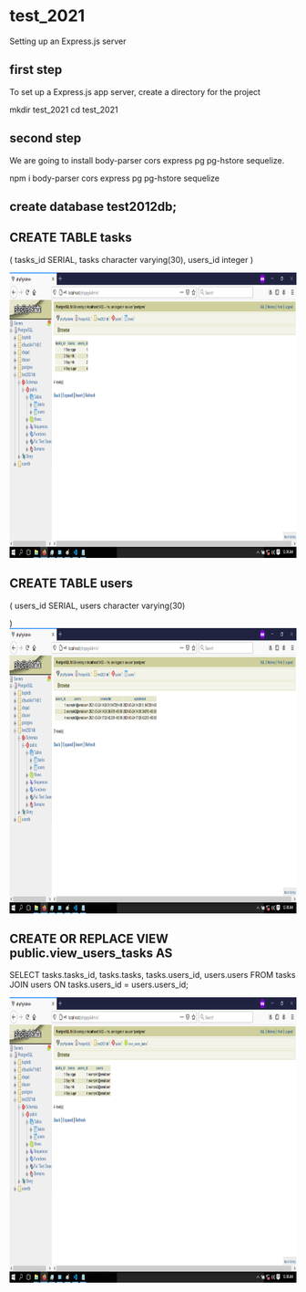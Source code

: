 # test_2021

Setting up an Express.js server

## first step
 To set up a Express.js app server, create a directory for the project

 mkdir test_2021
 cd test_2021
  


## second step
We are going to install body-parser cors express pg pg-hstore sequelize.

npm i body-parser cors express pg pg-hstore sequelize





## create database test2012db;

## CREATE TABLE tasks
(
    tasks_id SERIAL,
    tasks character varying(30),
    users_id integer
)

<img src="https://github.com/bedsongultom/test_2021/blob/master/images/tasks.png" width="800" height="500">


## CREATE TABLE users
(
    users_id SERIAL,
    users character varying(30)
    
)
<img src="https://github.com/bedsongultom/test_2021/blob/master/images/users.png" width="800" height="500">


## CREATE OR REPLACE VIEW public.view_users_tasks AS
 SELECT tasks.tasks_id,
    tasks.tasks,
    tasks.users_id,
    users.users
   FROM tasks
     JOIN users ON tasks.users_id = users.users_id;

<img src="https://github.com/bedsongultom/test_2021/blob/master/images/view.png" width="800" height="500">



